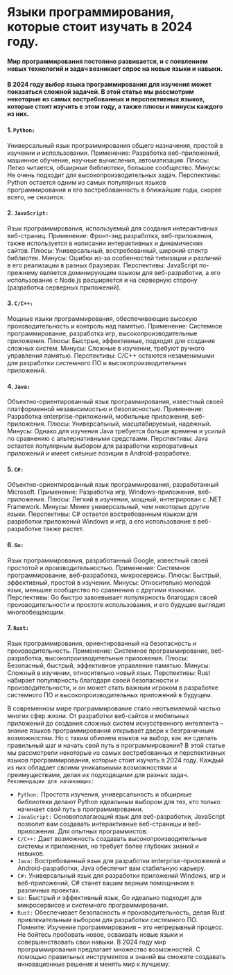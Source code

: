 # Языки программирования, которые стоит изучать в 2024 году.
#### Мир программирования постоянно развивается, и с появлением новых технологий и задач возникает спрос на новые языки и навыки.
#### В 2024 году выбор языка программирования для изучения может показаться сложной задачей. В этой статье мы рассмотрим некоторые из самых востребованных и перспективных языков, которые стоит изучить в этом году, а также плюсы и минусы каждого из них.
#### 1. `Python:`
Универсальный язык программирования общего назначения, простой в изучении и использовании.
Применение: Разработка веб-приложений, машинное обучение, научные вычисления, автоматизация.
Плюсы: Легко читается, обширные библиотеки, большое сообщество.
Минусы: Не очень подходит для высокопроизводительных задач.
Перспективы: Python остается одним из самых популярных языков программирования и его востребованность в ближайшие годы, скорее всего, не снизится.
#### 2. `JavaScript:`
Язык программирования, используемый для создания интерактивных веб-страниц.
Применение: Фронт-энд разработка, веб-приложения, также используется в написании интерактивных и динамических сайтов.
Плюсы: Универсальный, востребованный, широкий спектр библиотек.
Минусы: Ошибки из-за особенностей типизации и различий в его реализации в разных браузерах.
Перспективы: JavaScript по-прежнему является доминирующим языком для веб-разработки, а его использование с Node.js расширяется и на серверную сторону (разработка серверных приложений).
#### 3. `C/C++:`
Мощные языки программирования, обеспечивающие высокую производительность и контроль над памятью.
Применение: Системное программирование, разработка игр, высокопроизводительные приложения.
Плюсы: Быстрые, эффективные, подходят для создания сложных систем.
Минусы: Сложные в изучении, требуют ручного управления памятью.
Перспективы: C/C++ остаются незаменимыми для разработки системного ПО и высокопроизводительных приложений.
#### 4. `Java:`
Объектно-ориентированный язык программирования, известный своей платформенной независимостью и безопасностью.
Применение: Разработка enterprise-приложений, мобильные приложения, веб-приложения.
Плюсы: Универсальный, масштабируемый, надежный.
Минусы:  Однако для изучения Java требуется больше времени и усилий по сравнению с альтернативными средствами.
Перспективы: Java остается популярным выбором для разработки корпоративных приложений и имеет сильные позиции в Android-разработке.
#### 5. `C#:`
Объектно-ориентированный язык программирования, разработанный Microsoft.
Применение: Разработка игр, Windows-приложения, веб-приложения.
Плюсы: Легкий в изучении, мощный, интегрирован с .NET Framework.
Минусы: Менее универсальный, чем некоторые другие языки.
Перспективы: C# остается востребованным языком для разработки приложений Windows и игр, а его использование в веб-разработке также растет.
#### 6. `Go:`
Язык программирования, разработанный Google, известный своей простотой и производительностью.
Применение: Системное программирование, веб-разработка, микросервисы.
Плюсы: Быстрый, эффективный, простой в изучении.
Минусы: Относительно молодой язык, меньшее сообщество по сравнению с другими языками.
Перспективы: Go быстро завоевывает популярность благодаря своей производительности и простоте использования, и его будущее выглядит многообещающим.
#### 7. `Rust:`
Язык программирования, ориентированный на безопасность и производительность.
Применение: Системное программирование, веб-разработка, высокопроизводительные приложения.
Плюсы: Безопасный, быстрый, эффективное управление памятью.
Минусы: Сложный в изучении, относительно новый язык.
Перспективы: Rust набирает популярность благодаря своей безопасности и производительности, и он может стать важным игроком в разработке системного ПО и высокопроизводительных приложений в будущем.

В современном мире программирование стало неотъемлемой частью многих сфер жизни. От разработки веб-сайтов и мобильных приложений до создания сложных систем искусственного интеллекта – знание языков программирования открывает двери к безграничным возможностям.
Но с таким обилием языков на выбор, как же сделать правильный шаг и начать свой путь в программировании?
В этой статье мы рассмотрели некоторые из самых востребованных и перспективных языков программирования, которые стоит изучать в 2024 году. Каждый из них обладает своими уникальными возможностями и преимуществами, делая их подходящими для разных задач.
`Рекомендации для начинающих:`
+	`Python:` Простота изучения, универсальность и обширные библиотеки делают Python идеальным выбором для тех, кто только начинает свой путь в программировании.
+	`JavaScript:` Основополагающий язык для веб-разработки, JavaScript позволит вам создавать интерактивные веб-страницы и веб-приложения.
Для опытных программистов:
+	`C/C++:` Дает возможность создавать высокопроизводительные системы и приложения, но требует более глубоких знаний и навыков.
+	`Java:` Востребованный язык для разработки enterprise-приложений и Android-разработки, Java обеспечит вам стабильную карьеру.
+	`C#:` Универсальный язык для разработки приложений Windows, игр и веб-приложений, C# станет вашим верным помощником в различных проектах.
+	`Go:` Быстрый и эффективный язык, Go идеально подходит для микросервисов и системного программирования.
+	`Rust:` Обеспечивает безопасность и производительность, делая Rust привлекательным выбором для разработки системного ПО.
Помните: Изучение программирования – это непрерывный процесс. Не бойтесь пробовать новое, осваивать новые языки и совершенствовать свои навыки.
В 2024 году мир программирования предлагает множество возможностей. С помощью правильных инструментов и знаний вы сможете создавать инновационные решения и менять мир к лучшему.
